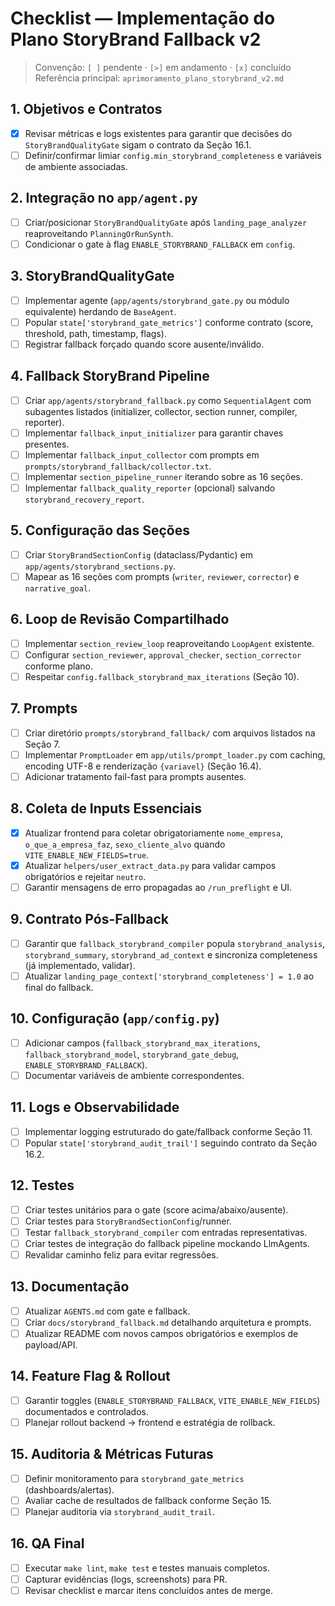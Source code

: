 # Checklist — Implementação do Plano StoryBrand Fallback v2

> Convenção: `[ ]` pendente · `[>]` em andamento · `[x]` concluído
> Referência principal: `aprimoramento_plano_storybrand_v2.md`

## 1. Objetivos e Contratos
- [x] Revisar métricas e logs existentes para garantir que decisões do `StoryBrandQualityGate` sigam o contrato da Seção 16.1.
- [ ] Definir/confirmar limiar `config.min_storybrand_completeness` e variáveis de ambiente associadas.

## 2. Integração no `app/agent.py`
- [ ] Criar/posicionar `StoryBrandQualityGate` após `landing_page_analyzer` reaproveitando `PlanningOrRunSynth`.
- [ ] Condicionar o gate à flag `ENABLE_STORYBRAND_FALLBACK` em `config`.

## 3. StoryBrandQualityGate
- [ ] Implementar agente (`app/agents/storybrand_gate.py` ou módulo equivalente) herdando de `BaseAgent`.
- [ ] Popular `state['storybrand_gate_metrics']` conforme contrato (score, threshold, path, timestamp, flags).
- [ ] Registrar fallback forçado quando score ausente/inválido.

## 4. Fallback StoryBrand Pipeline
- [ ] Criar `app/agents/storybrand_fallback.py` como `SequentialAgent` com subagentes listados (initializer, collector, section runner, compiler, reporter).
- [ ] Implementar `fallback_input_initializer` para garantir chaves presentes.
- [ ] Implementar `fallback_input_collector` com prompts em `prompts/storybrand_fallback/collector.txt`.
- [ ] Implementar `section_pipeline_runner` iterando sobre as 16 seções.
- [ ] Implementar `fallback_quality_reporter` (opcional) salvando `storybrand_recovery_report`.

## 5. Configuração das Seções
- [ ] Criar `StoryBrandSectionConfig` (dataclass/Pydantic) em `app/agents/storybrand_sections.py`.
- [ ] Mapear as 16 seções com prompts (`writer`, `reviewer`, `corrector`) e `narrative_goal`.

## 6. Loop de Revisão Compartilhado
- [ ] Implementar `section_review_loop` reaproveitando `LoopAgent` existente.
- [ ] Configurar `section_reviewer`, `approval_checker`, `section_corrector` conforme plano.
- [ ] Respeitar `config.fallback_storybrand_max_iterations` (Seção 10).

## 7. Prompts
- [ ] Criar diretório `prompts/storybrand_fallback/` com arquivos listados na Seção 7.
- [ ] Implementar `PromptLoader` em `app/utils/prompt_loader.py` com caching, encoding UTF-8 e renderização `{variavel}` (Seção 16.4).
- [ ] Adicionar tratamento fail-fast para prompts ausentes.

## 8. Coleta de Inputs Essenciais
- [x] Atualizar frontend para coletar obrigatoriamente `nome_empresa`, `o_que_a_empresa_faz`, `sexo_cliente_alvo` quando `VITE_ENABLE_NEW_FIELDS=true`.
- [x] Atualizar `helpers/user_extract_data.py` para validar campos obrigatórios e rejeitar `neutro`.
- [ ] Garantir mensagens de erro propagadas ao `/run_preflight` e UI.

## 9. Contrato Pós-Fallback
- [ ] Garantir que `fallback_storybrand_compiler` popula `storybrand_analysis`, `storybrand_summary`, `storybrand_ad_context` e sincroniza completeness (já implementado, validar).
- [ ] Atualizar `landing_page_context['storybrand_completeness'] = 1.0` ao final do fallback.

## 10. Configuração (`app/config.py`)
- [ ] Adicionar campos (`fallback_storybrand_max_iterations`, `fallback_storybrand_model`, `storybrand_gate_debug`, `ENABLE_STORYBRAND_FALLBACK`).
- [ ] Documentar variáveis de ambiente correspondentes.

## 11. Logs e Observabilidade
- [ ] Implementar logging estruturado do gate/fallback conforme Seção 11.
- [ ] Popular `state['storybrand_audit_trail']` seguindo contrato da Seção 16.2.

## 12. Testes
- [ ] Criar testes unitários para o gate (score acima/abaixo/ausente).
- [ ] Criar testes para `StoryBrandSectionConfig`/runner.
- [ ] Testar `fallback_storybrand_compiler` com entradas representativas.
- [ ] Criar testes de integração do fallback pipeline mockando LlmAgents.
- [ ] Revalidar caminho feliz para evitar regressões.

## 13. Documentação
- [ ] Atualizar `AGENTS.md` com gate e fallback.
- [ ] Criar `docs/storybrand_fallback.md` detalhando arquitetura e prompts.
- [ ] Atualizar README com novos campos obrigatórios e exemplos de payload/API.

## 14. Feature Flag & Rollout
- [ ] Garantir toggles (`ENABLE_STORYBRAND_FALLBACK`, `VITE_ENABLE_NEW_FIELDS`) documentados e controlados.
- [ ] Planejar rollout backend → frontend e estratégia de rollback.

## 15. Auditoria & Métricas Futuras
- [ ] Definir monitoramento para `storybrand_gate_metrics` (dashboards/alertas).
- [ ] Avaliar cache de resultados de fallback conforme Seção 15.
- [ ] Planejar auditoria via `storybrand_audit_trail`.

## 16. QA Final
- [ ] Executar `make lint`, `make test` e testes manuais completos.
- [ ] Capturar evidências (logs, screenshots) para PR.
- [ ] Revisar checklist e marcar itens concluídos antes de merge.
